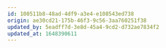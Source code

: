 ```yaml
---
id: 100511b8-48ad-4df9-a3e4-e108543ed738
origin: ae30cd21-175b-46f3-9c56-3aa760251f38
updated_by: 5eadff7d-3e8d-45a4-9cd2-d732ae7834f2
updated_at: 1648390611
---
```

